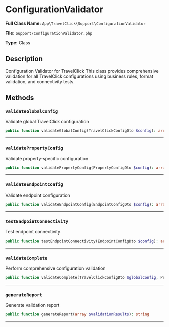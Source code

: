 # ConfigurationValidator

**Full Class Name:** `App\TravelClick\Support\ConfigurationValidator`

**File:** `Support/ConfigurationValidator.php`

**Type:** Class

## Description

Configuration Validator for TravelClick
This class provides comprehensive validation for all TravelClick configurations
using business rules, format validation, and connectivity tests.

## Methods

### `validateGlobalConfig`

Validate global TravelClick configuration

```php
public function validateGlobalConfig(TravelClickConfigDto $config): array
```

---

### `validatePropertyConfig`

Validate property-specific configuration

```php
public function validatePropertyConfig(PropertyConfigDto $config): array
```

---

### `validateEndpointConfig`

Validate endpoint configuration

```php
public function validateEndpointConfig(EndpointConfigDto $config): array
```

---

### `testEndpointConnectivity`

Test endpoint connectivity

```php
public function testEndpointConnectivity(EndpointConfigDto $config): array
```

---

### `validateComplete`

Perform comprehensive configuration validation

```php
public function validateComplete(TravelClickConfigDto $globalConfig, PropertyConfigDto|null $propertyConfig = null, EndpointConfigDto|null $endpointConfig = null): array
```

---

### `generateReport`

Generate validation report

```php
public function generateReport(array $validationResults): string
```

---

